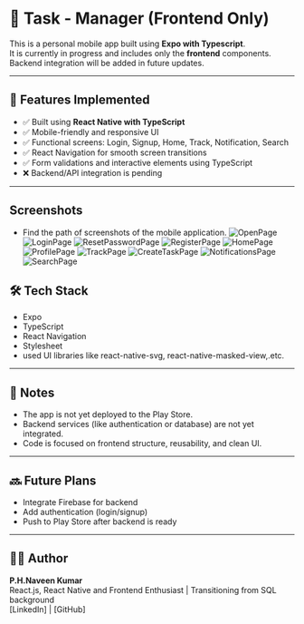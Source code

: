 # 📱 Task - Manager (Frontend Only)

This is a personal mobile app built using **Expo with Typescript**.  
It is currently in progress and includes only the **frontend** components. Backend integration will be added in future updates.

---

## 🚀 Features Implemented

- ✅ Built using **React Native with TypeScript**
- ✅ Mobile-friendly and responsive UI
- ✅ Functional screens: Login, Signup, Home, Track, Notification, Search
- ✅ React Navigation for smooth screen transitions
- ✅ Form validations and interactive elements using TypeScript
- ❌ Backend/API integration is pending

---
##  Screenshots
- Find the path of screenshots of the mobile application.
![OpenPage](ScreenShots/OpenScreen.png)
![LoginPage](Screenshots/LoginScreen.png)
![ResetPasswordPage](Screenshots/ResetPasswordScreen.png)
![RegisterPage](Screenshots/RegisterScreen.png)
![HomePage](Screenshots/HomeScreen.png)
![ProfilePage](Screenshots/ProfileScreen.png)
![TrackPage](Screenshots/TrackScreen.png)
![CreateTaskPage](Screenshots/CreateTaskScreen.png)
![NotificationsPage](Screenshots/NotificationScreen.png)
![SearchPage](Screenshots/SearchScreen.png)


## 🛠️ Tech Stack

- Expo
- TypeScript
- React Navigation
- Stylesheet 
- used UI libraries like react-native-svg, react-native-masked-view,.etc.

---

## 📝 Notes

- The app is not yet deployed to the Play Store.
- Backend services (like authentication or database) are not yet integrated.
- Code is focused on frontend structure, reusability, and clean UI.

---

## 🔜 Future Plans

- Integrate Firebase for backend
- Add authentication (login/signup)
- Push to Play Store after backend is ready

---

## 👨‍💻 Author

**P.H.Naveen Kumar**  
React.js, React Native and Frontend Enthusiast | Transitioning from SQL background  
[LinkedIn] | [GitHub]

